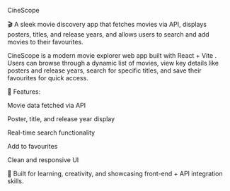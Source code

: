 CineScope


🎬 A sleek movie discovery app that fetches movies via API, displays posters, titles, and release years, and allows users to search and add movies to their favourites.

CineScope is a modern movie explorer web app built with React + Vite . Users can browse through a dynamic list of movies, view key details like posters and release years, search for specific titles, and save their favourites for quick access.

🚀 Features:

Movie data fetched via API

Poster, title, and release year display

Real-time search functionality

Add to favourites

Clean and responsive UI

🔧 Built for learning, creativity, and showcasing front-end + API integration skills.
